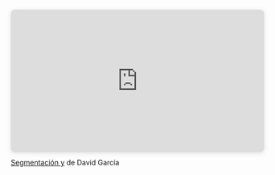 
<div style="position: relative; width: 100%; height: 0; padding-top: 56.2500%;
 padding-bottom: 0; box-shadow: 0 2px 8px 0 rgba(63,69,81,0.16); margin-top: 1.6em; margin-bottom: 0.9em; overflow: hidden;
 border-radius: 8px; will-change: transform;">
	<iframe loading="lazy" style="position: absolute; width: 100%; height: 100%; top: 0; left: 0; border: none; padding: 0;margin: 0;"
		src="https://www.canva.com/design/DAG0xO73Egs/3bbXtD5fjOrnKGMayVuqAg/view?embed" allowfullscreen="allowfullscreen" allow="fullscreen">
	</iframe>
</div>
<a href="https://www.canva.com/design/DAG0xO73Egs/3bbXtD5fjOrnKGMayVuqAg/view?utm_content=DAG0xO73Egs&amp;utm_campaign=designshare&amp;utm_medium=embeds&amp;utm_source=link" target="_blank" rel="noopener">Segmentación y</a> de David García
